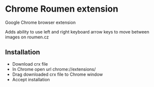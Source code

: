 # Chrome Roumen extension

Google Chrome browser extension

Adds ability to use left and right keyboard arrow keys to move between images on
roumen.cz

## Installation

   * Download crx file
   * In Chrome open url chrome://extensions/
   * Drag downloaded crx file to Chrome window
   * Accept installation
